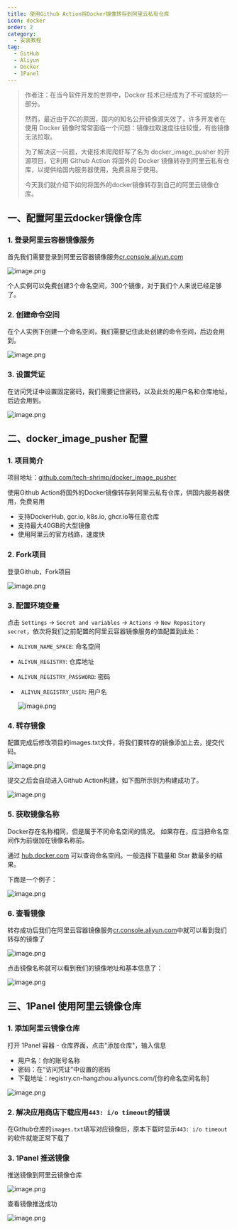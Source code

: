 ```yaml
---
title: 使用Github Action将Docker镜像转存到阿里云私有仓库
icon: docker
order: 2
category:
  - 安装教程
tag:
  - GitHub
  - Aliyun
  - Docker
  - 1Panel
---
```


> 作者注：在当今软件开发的世界中，Docker 技术已经成为了不可或缺的一部分。
> 
> 然而，最近由于ZC的原因，国内的知名公开镜像源失效了，许多开发者在使用 Docker 镜像时常常面临一个问题：镜像拉取速度往往较慢，有些镜像无法拉取。
> 
> 为了解决这一问题，大佬技术爬爬虾写了名为 docker_image_pusher 的开源项目，它利用 Github Action 将国外的 Docker 镜像转存到阿里云私有仓库，以提供给国内服务器使用，免费且易于使用。
> 
> 今天我们就介绍下如何将国外的docker镜像转存到自己的阿里云镜像仓库。

## 一、配置阿里云docker镜像仓库

### 1. 登录阿里云容器镜像服务

首先我们需要登录到阿里云容器镜像服务[cr.console.aliyun.com](https://cr.console.aliyun.com/)

![image.png](https://cdn.jsdelivr.net/gh/shenbourne/Image-Hosting-Service@main/blog/202407040210385.png)

个人实例可以免费创建3个命名空间，300个镜像，对于我们个人来说已经足够了。

### 2. 创建命令空间

在个人实例下创建一个命名空间，我们需要记住此处创建的命令空间，后边会用到。

![image.png](https://cdn.jsdelivr.net/gh/shenbourne/Image-Hosting-Service@main/blog/202407040212712.png)

### 3. 设置凭证

在访问凭证中设置固定密码，我们需要记住密码，以及此处的用户名和仓库地址，后边会用到。

![image.png](https://cdn.jsdelivr.net/gh/shenbourne/Image-Hosting-Service@main/blog/202407040213516.png)

## 二、docker_image_pusher 配置

### 1. 项目简介

项目地址：[github.com/tech-shrimp/docker_image_pusher](https://github.com/tech-shrimp/docker_image_pusher)

使用Github Action将国外的Docker镜像转存到阿里云私有仓库，供国内服务器使用，免费易用

- 支持DockerHub, gcr.io, k8s.io, ghcr.io等任意仓库
- 支持最大40GB的大型镜像
- 使用阿里云的官方线路，速度快

### 2. Fork项目

登录Github，Fork项目

![image.png](https://cdn.jsdelivr.net/gh/shenbourne/Image-Hosting-Service@main/blog/202407040216184.png)

### 3. 配置环境变量

点击 `Settings` -> `Secret and variables` -> `Actions` -> `New Repository secret`，依次将我们之前配置的阿里云容器镜像服务的值配置到此处：

- `ALIYUN_NAME_SPACE`: 命名空间
- `ALIYUN_REGISTRY`: 仓库地址
- `ALIYUN_REGISTRY_PASSWORD`: 密码
- ` ALIYUN_REGISTRY_USER`: 用户名

  ![image.png](https://cdn.jsdelivr.net/gh/shenbourne/Image-Hosting-Service@main/blog/202407040219290.png)

### 4. 转存镜像

配置完成后修改项目的images.txt文件，将我们要转存的镜像添加上去，提交代码。

![image.png](https://cdn.jsdelivr.net/gh/shenbourne/Image-Hosting-Service@main/blog/202407040221090.png)

提交之后会自动进入Github Action构建，如下图所示则为构建成功了。

![image.png](https://cdn.jsdelivr.net/gh/shenbourne/Image-Hosting-Service@main/blog/202407040221821.png)

### 5. 获取镜像名称

Docker存在名称相同，但是属于不同命名空间的情况。 如果存在，应当把命名空间作为前缀加在镜像名称前。 

通过 [hub.docker.com](https://hub.docker.com/) 可以查询命名空间。一般选择下载量和 Star 数最多的结果。

下面是一个例子：

![image.png](https://cdn.jsdelivr.net/gh/shenbourne/Image-Hosting-Service@main/blog/202407040253833.png)


### 6. 查看镜像

转存成功后我们在阿里云容器镜像服务[cr.console.aliyun.com](https://cr.console.aliyun.com/)中就可以看到我们转存的镜像了

![image.png](https://cdn.jsdelivr.net/gh/shenbourne/Image-Hosting-Service@main/blog/202407040223973.png)

点击镜像名称就可以看到我们的镜像地址和基本信息了：

![image.png](https://cdn.jsdelivr.net/gh/shenbourne/Image-Hosting-Service@main/blog/202407040254072.png)



## 三、1Panel 使用阿里云镜像仓库

### 1. 添加阿里云镜像仓库

打开 1Panel 容器 - 仓库界面，点击"添加仓库"，输入信息

- 用户名：你的账号名称
- 密码：在“访问凭证”中设置的密码
- 下载地址：registry.cn-hangzhou.aliyuncs.com/[你的命名空间名称]

![image.png](https://cdn.jsdelivr.net/gh/shenbourne/Image-Hosting-Service@main/blog/202407040230685.png)

### 2. 解决应用商店下载应用`443: i/o timeout`的错误

在Github仓库的`images.txt`填写对应镜像后，原本下载时显示`443: i/o timeout`的软件就能正常下载了

### 3. 1Panel 推送镜像

推送镜像到阿里云镜像仓库  

![image.png](https://cdn.jsdelivr.net/gh/shenbourne/Image-Hosting-Service@main/blog/202407040244141.png)

查看镜像推送成功  

![image.png](https://cdn.jsdelivr.net/gh/shenbourne/Image-Hosting-Service@main/blog/202407040244052.png)
